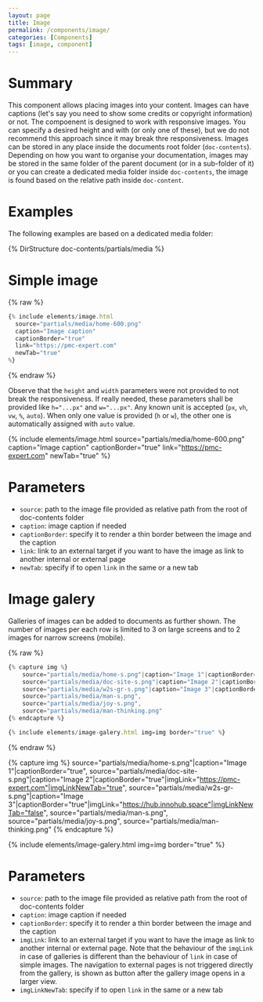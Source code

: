 ```yaml
---
layout: page
title: Image
permalink: /components/image/
categories: [Components]
tags: [image, component]
---
```


# Summary
This component allows placing images into your content. Images can have captions (let's say you need to show some credits or copyright information) or not. The compoenent is designed to work with responsive images. You can specify a desired height and with (or only one of these), but we do not recommend this approach since it may break thre responsiveness. Images can be stored in any place inside the documents root folder (`doc-contents`). Depending on how you want to organise your documentation, images may be stored in the same folder of the parent document (or in a sub-folder of it) or you can create a dedicated media folder inside `doc-contents`, the image is found based on the relative path inside `doc-content`.

# Examples
The following examples are based on a dedicated media folder:

{% DirStructure doc-contents/partials/media %}

# Simple image

{% raw %}
```javascript
{% include elements/image.html 
  source="partials/media/home-600.png" 
  caption="Image caption"
  captionBorder="true"
  link="https://pmc-expert.com"
  newTab="true"
%}
```
{% endraw %}

Observe that the `height` and `width` parameters were not provided to not break the responsiveness. If really needed, these parameters shall be provided like `h="...px"` and `w="...px"`. Any known unit is accepted (`px`, `vh`, `vw`, `%`, `auto`). When only one value is provided (`h` or `w`), the other one is automatically assigned with `auto` value.

{% include elements/image.html 
  source="partials/media/home-600.png" 
  caption="Image caption"
  captionBorder="true"
  link="https://pmc-expert.com"
  newTab="true"
%}

# Parameters
- `source`: path to the image file provided as relative path from the root of doc-contents folder
- `caption`: image caption if needed
- `captionBorder`: specify it to render a thin border between the image and the caption
- `link`: link to an external target if you want to have the image as link to another internal or external page
- `newTab`: specify if to open `link` in the same or a new tab

# Image galery
Galleries of images can be added to documents as further shown. The number of images per each row is limited to 3 on large screens and to 2 images for narrow screens (mobile).

{% raw %}
```javascript
{% capture img %}
    source="partials/media/home-s.png"|caption="Image 1"|captionBorder="true",
    source="partials/media/doc-site-s.png"|caption="Image 2"|captionBorder="true"|imgLink="https://pmc-expert.com"|imgLinkNewTab="true",
    source="partials/media/w2s-gr-s.png"|caption="Image 3"|captionBorder="true"|imgLink="https://hub.innohub.space"|imgLinkNewTab="false",
    source="partials/media/man-s.png",
    source="partials/media/joy-s.png",
    source="partials/media/man-thinking.png"
{% endcapture %}

{% include elements/image-galery.html img=img border="true" %}
```
{% endraw %}

{% capture img %}
    source="partials/media/home-s.png"|caption="Image 1"|captionBorder="true",
    source="partials/media/doc-site-s.png"|caption="Image 2"|captionBorder="true"|imgLink="https://pmc-expert.com"|imgLinkNewTab="true",
    source="partials/media/w2s-gr-s.png"|caption="Image 3"|captionBorder="true"|imgLink="https://hub.innohub.space"|imgLinkNewTab="false",
    source="partials/media/man-s.png",
    source="partials/media/joy-s.png",
    source="partials/media/man-thinking.png"
{% endcapture %}

{% include elements/image-galery.html img=img border="true" %}

# Parameters
- `source`: path to the image file provided as relative path from the root of doc-contents folder
- `caption`: image caption if needed
- `captionBorder`: specify it to render a thin border between the image and the caption
- `imgLink`: link to an external target if you want to have the image as link to another internal or external page. Note that the behaviour of the `imgLink` in case of galleries is different than the behaviour of `link` in case of simple images. The navigation to external pages is not triggered directly from the gallery, is shown as button after the gallery image opens in a larger view. 
- `imgLinkNewTab`: specify if to open `link` in the same or a new tab